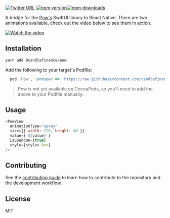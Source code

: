 [![Twitter URL](https://img.shields.io/twitter/url/https/twitter.com/candlefinance.svg?style=social&label=Follow%20%40candlefinance)](https://twitter.com/candlefinance) [![npm version](https://badge.fury.io/js/%40candlefinance%2Fpow.svg)](https://badge.fury.io/js/%40candlefinance%2Fpow)[![npm downloads](https://img.shields.io/npm/dm/%40candlefinance%2Fpow.svg)](https://npm.im/%40candlefinance%2Fpow)

A bridge for the [Pow's](https://github.com/EmergeTools/Pow) SwiftUI library to React Native. There are two animations available, check out the video below to see them in action.

[![Watch the video](https://user-images.githubusercontent.com/12258850/236861875-228fecbb-2b09-4629-b47d-1e5dc23b8738.png)](https://user-images.githubusercontent.com/12258850/236861212-55ffb63e-93db-4c91-93f6-8f8dbd5ac5b6.mp4)

## Installation

```sh
yarn add @candlefinance/pow

```

Add the following to your target's Podfile:

```ruby
  pod 'Pow', :podspec => 'https://raw.githubusercontent.com/candlefinance/podspecs/main/Pow/Pow.podspec'
```

> Pow is not yet available on CocoaPods, so you'll need to add the above to your Podfile manually.

## Usage

```js
<PowView
  animationType="spray"
  size={{ width: 220, height: 40 }}
  value={`${value}`}
  isSoundOn={true}
  style={styles.box}
/>
```

## Contributing

See the [contributing guide](CONTRIBUTING.md) to learn how to contribute to the repository and the development workflow.

## License

MIT
